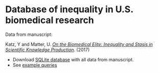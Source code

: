 Database of inequality in U.S. biomedical research
===================================

Data from manuscript:

Katz, Y and Matter, U. [*On the Biomedical Elite: Inequality and Stasis in Scientific Knowledge Production*](https://dash.harvard.edu/handle/1/33373356). (2017)

* Download [SQLite database](https://figshare.com/account/projects/15891/articles/5173261) with all data from manuscript.
* See [example queries](examples.md)
